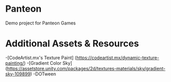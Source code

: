 # Panteon
 Demo project for Panteon Games

# Additional Assets & Resources

 -[CodeArtist.mx's Texture Paint] (https://codeartist.mx/dynamic-texture-painting/)
 -[Gradient Color Sky]  (https://assetstore.unity.com/packages/2d/textures-materials/sky/gradient-sky-109899)
 -DOTween

